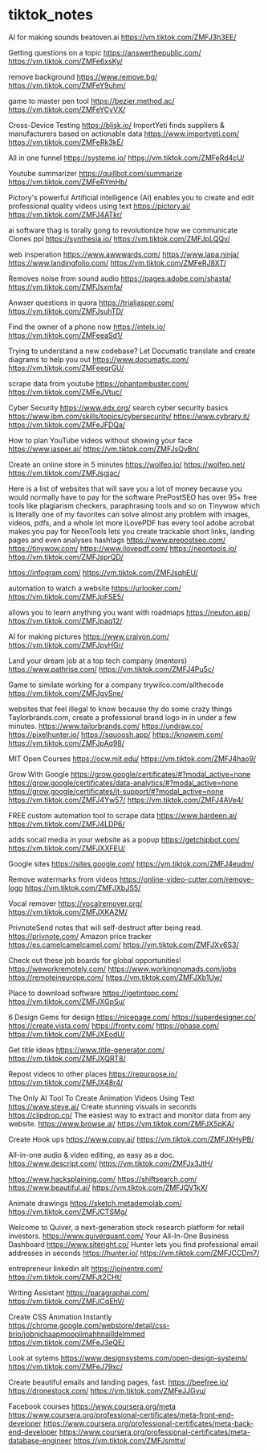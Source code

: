 # tiktok_notes

AI for making sounds
beatoven.ai
https://vm.tiktok.com/ZMFJ3h3EE/ 

Getting questions on a topic
https://answerthepublic.com/
https://vm.tiktok.com/ZMFe6xsKy/

remove background 
https://www.remove.bg/
https://vm.tiktok.com/ZMFeY9uhm/

game to master pen tool
https://bezier.method.ac/
https://vm.tiktok.com/ZMFeYCyVX/


Cross-Device Testing
https://blisk.io/
ImportYeti finds suppliers & manufacturers based on actionable data
https://www.importyeti.com/
https://vm.tiktok.com/ZMFeRk3kE/


All in one funnel
https://systeme.io/
https://vm.tiktok.com/ZMFeRd4cU/


Youtube summarizer
https://quillbot.com/summarize
https://vm.tiktok.com/ZMFeRYmHb/

Pictory's powerful Artificial intelligence (AI) enables you to create and edit professional quality videos using text
https://pictory.ai/
https://vm.tiktok.com/ZMFJ4ATkr/

ai software thag is torally gong to revolutionize how we communicate
Clones ppl
https://synthesia.io/
https://vm.tiktok.com/ZMFJpLQQv/


web insperation 
https://www.awwwards.com/
https://www.lapa.ninja/
https://www.landingfolio.com/
https://vm.tiktok.com/ZMFeRJ8XT/

Removes noise from sound audio
https://pages.adobe.com/shasta/
https://vm.tiktok.com/ZMFJsxmfa/

Anwser questions in quora
https://trialjasper.com/
https://vm.tiktok.com/ZMFJsuhTD/

Find the owner of a phone now
https://intelx.io/
https://vm.tiktok.com/ZMFeeaSd1/


Trying to understand a new codebase? Let Documatic translate and create diagrams to help you out
https://www.documatic.com/
https://vm.tiktok.com/ZMFeeqrGU/


scrape data from youtube
https://phantombuster.com/
https://vm.tiktok.com/ZMFeJVtuc/

Cyber Security
https://www.edx.org/
search cyber security basics
https://www.ibm.com/skills/topics/cybersecurity/
https://www.cybrary.it/
https://vm.tiktok.com/ZMFeJFDQa/


How to plan YouTube videos without showing your face
https://www.jasper.ai/
https://vm.tiktok.com/ZMFJsQvBn/


Create an online store in 5 minutes
https://wolfeo.io/
https://wolfeo.net/
https://vm.tiktok.com/ZMFJsgjac/


Here is a list of websites that will save you a lot of money because you would normally have to pay for the software PrePostSEO has over 95+ free tools like plagiarism checkers, paraphrasing tools and so on Tinywow which is literally one of my favorites can solve almost any problem with images, videos, pdfs, and a whole lot more iLovePDF has every tool adobe acrobat makes you pay for NeonTools lets you create trackable short links, landing pages and even analyses hashtags
https://www.prepostseo.com/
https://tinywow.com/
https://www.ilovepdf.com/
https://neontools.io/
https://vm.tiktok.com/ZMFJsprQD/


https://infogram.com/
https://vm.tiktok.com/ZMFJsqhEU/

automation to watch a website
https://urlooker.com/
https://vm.tiktok.com/ZMFJpFSE5/


allows you to learn anything you want with roadmaps
https://neuton.app/
https://vm.tiktok.com/ZMFJpaq12/

AI for making pictures
https://www.craiyon.com/
https://vm.tiktok.com/ZMFJpyHGr/

Land your dream job at a top tech company (mentors)
https://www.pathrise.com/
https://vm.tiktok.com/ZMFJ4Pu5c/

Game to similate working for a company
trywilco.com/allthecode
https://vm.tiktok.com/ZMFJgvSne/


websites that feel illegal to know because thy do some crazy things Taylorbrands.com, create a professional brand logo in in under a few minutes.
https://www.tailorbrands.com/
https://undraw.co/
https://pixelhunter.io/
https://squoosh.app/
https://knowem.com/
https://vm.tiktok.com/ZMFJpAq98/

MIT Open Courses
https://ocw.mit.edu/
https://vm.tiktok.com/ZMFJ4hao9/

Grow With Google
https://grow.google/certificates/#?modal_active=none
https://grow.google/certificates/data-analytics/#?modal_active=none
https://grow.google/certificates/it-support/#?modal_active=none
https://vm.tiktok.com/ZMFJ4Yw57/
https://vm.tiktok.com/ZMFJ4AVe4/

FREE custom automation tool to scrape data
https://www.bardeen.ai/
https://vm.tiktok.com/ZMFJ4LDP6/

adds socail media in your website as a popup
https://getchipbot.com/
https://vm.tiktok.com/ZMFJXXFEU/

Google sites
https://sites.google.com/
https://vm.tiktok.com/ZMFJ4eudm/

Remove watermarks from videos
https://online-video-cutter.com/remove-logo
https://vm.tiktok.com/ZMFJXbJS5/

Vocal remover
https://vocalremover.org/
https://vm.tiktok.com/ZMFJXKA2M/


PrivnoteSend notes that will self-destruct after being read.
https://privnote.com/
Amazon price tracker
https://es.camelcamelcamel.com/
https://vm.tiktok.com/ZMFJXv6S3/

Check out these job boards for global opportunities! 
https://weworkremotely.com/
https://www.workingnomads.com/jobs
https://remoteineurope.com/
https://vm.tiktok.com/ZMFJXb1Uw/

Place to download software
https://igetintopc.com/
https://vm.tiktok.com/ZMFJXGpSu/


6 Design Gems for design
https://nicepage.com/
https://superdesigner.co/
https://create.vista.com/
https://fronty.com/
https://phase.com/
https://vm.tiktok.com/ZMFJXEodU/

Get title ideas
https://www.title-generator.com/
https://vm.tiktok.com/ZMFJXQRT8/


Repost videos to other places
https://repurpose.io/
https://vm.tiktok.com/ZMFJX48r4/


The Only AI Tool To Create Animation Videos Using Text
https://www.steve.ai/
Create stunning visuals in seconds
https://clipdrop.co/
The easiest way to extract and monitor data from any website.
https://www.browse.ai/
https://vm.tiktok.com/ZMFJX5pKA/

Create Hook ups
https://www.copy.ai/
https://vm.tiktok.com/ZMFJXHyPB/


All-in-one audio & video editing, as easy as a doc.
https://www.descript.com/
https://vm.tiktok.com/ZMFJx3JtH/


https://www.hacksplaining.com/
https://shiftsearch.com/
https://www.beautiful.ai/
https://vm.tiktok.com/ZMFJQV1kX/

Animate drawings
https://sketch.metademolab.com/
https://vm.tiktok.com/ZMFJCTSMg/

Welcome to Quiver, a next-generation stock research platform for retail investors.
https://www.quiverquant.com/
Your All-In-One Business Dashboard
https://www.siteright.co/
Hunter lets you find professional email addresses in seconds
https://hunter.io/
https://vm.tiktok.com/ZMFJCCDm7/

entrepreneur linkedin alt
https://joinentre.com/
https://vm.tiktok.com/ZMFJt2CHt/


Writing Assistant
https://paragraphai.com/
https://vm.tiktok.com/ZMFJCqEhV/


Create CSS Animation Instantly
https://chrome.google.com/webstore/detail/css-brio/jobnjchaapmooplimahhnailldelmmed
https://vm.tiktok.com/ZMFeJ3eQE/


Look at sytems
https://www.designsystems.com/open-design-systems/
https://vm.tiktok.com/ZMFeJ79xc/


Create beautiful emails and landing pages, fast.
https://beefree.io/
https://dronestock.com/
https://vm.tiktok.com/ZMFeJJGvu/

Facebook courses
https://www.coursera.org/meta
https://www.coursera.org/professional-certificates/meta-front-end-developer
https://www.coursera.org/professional-certificates/meta-back-end-developer
https://www.coursera.org/professional-certificates/meta-database-engineer
https://vm.tiktok.com/ZMFJsmttv/
